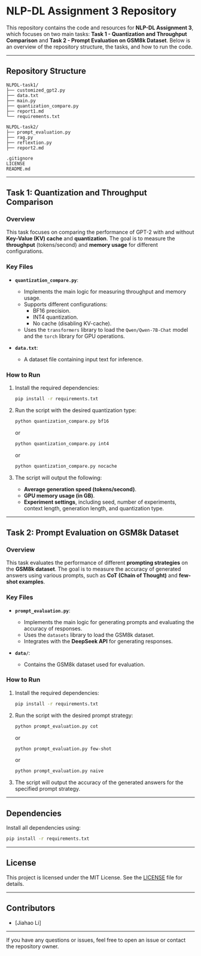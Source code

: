 # NLP-DL Assignment 3 Repository

This repository contains the code and resources for **NLP-DL Assignment 3**, which focuses on two main tasks: **Task 1 - Quantization and Throughput Comparison** and **Task 2 - Prompt Evaluation on GSM8k Dataset**. Below is an overview of the repository structure, the tasks, and how to run the code.

---

## Repository Structure

```
NLPDL-task1/
├── customized_gpt2.py
├── data.txt
├── main.py
├── quantization_compare.py
├── report1.md
└── requirements.txt

NLPDL-task2/
├── prompt_evaluation.py
├── rag.py
├── reflextion.py
├── report2.md

.gitignore
LICENSE
README.md
```

---

## Task 1: Quantization and Throughput Comparison

### Overview
This task focuses on comparing the performance of GPT-2 with and without **Key-Value (KV) cache** and **quantization**. The goal is to measure the **throughput** (tokens/second) and **memory usage** for different configurations.

### Key Files
- **`quantization_compare.py`**:
  - Implements the main logic for measuring throughput and memory usage.
  - Supports different configurations:
    - BF16 precision.
    - INT4 quantization.
    - No cache (disabling KV-cache).
  - Uses the `transformers` library to load the `Qwen/Qwen-7B-Chat` model and the `torch` library for GPU operations.

- **`data.txt`**:
  - A dataset file containing input text for inference.

### How to Run
1. Install the required dependencies:
   ```bash
   pip install -r requirements.txt
   ```

2. Run the script with the desired quantization type:
   ```bash
   python quantization_compare.py bf16
   ```
   or
   ```bash
   python quantization_compare.py int4
   ```
   or
   ```bash
   python quantization_compare.py nocache
   ```

3. The script will output the following:
   - **Average generation speed (tokens/second)**.
   - **GPU memory usage (in GB)**.
   - **Experiment settings**, including seed, number of experiments, context length, generation length, and quantization type.

---

## Task 2: Prompt Evaluation on GSM8k Dataset

### Overview
This task evaluates the performance of different **prompting strategies** on the **GSM8k dataset**. The goal is to measure the accuracy of generated answers using various prompts, such as **CoT (Chain of Thought)** and **few-shot examples**.

### Key Files
- **`prompt_evaluation.py`**:
  - Implements the main logic for generating prompts and evaluating the accuracy of responses.
  - Uses the `datasets` library to load the GSM8k dataset.
  - Integrates with the **DeepSeek API** for generating responses.

- **`data/`**:
  - Contains the GSM8k dataset used for evaluation.

### How to Run
1. Install the required dependencies:
   ```bash
   pip install -r requirements.txt
   ```

2. Run the script with the desired prompt strategy:
   ```bash
   python prompt_evaluation.py cot
   ```
   or
   ```bash
   python prompt_evaluation.py few-shot
   ```
   or
   ```bash
   python prompt_evaluation.py naive
   ```

4. The script will output the accuracy of the generated answers for the specified prompt strategy.

---

## Dependencies

Install all dependencies using:
```bash
pip install -r requirements.txt
```

---

## License

This project is licensed under the MIT License. See the [LICENSE](LICENSE) file for details.

---

## Contributors

- [Jiahao Li]

---

If you have any questions or issues, feel free to open an issue or contact the repository owner.

